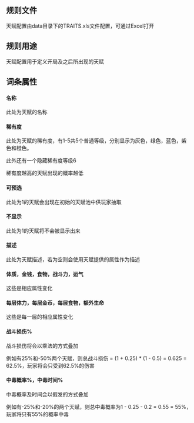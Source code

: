 ## 规则文件

天赋配置由data目录下的TRAITS.xls文件配置，可通过Excel打开

## 规则用途

天赋配置用于定义开局及之后所出现的天赋

## 词条属性

#### 名称

此处为天赋的名称

#### 稀有度

此处为天赋的稀有度，有1-5共5个普通等级，分别显示为灰色，绿色，蓝色，紫色和橙色。

此外还有一个隐藏稀有度等级6

稀有度越高的天赋出现的概率越低

#### 可预选

此处为1的天赋会出现在初始的天赋池中供玩家抽取

#### 不显示

此处为1的天赋将不会被显示出来

#### 描述

此处为天赋描述，若为空则会使用天赋提供的属性作为描述

#### 体质，金钱，食物，战斗力，运气

这些是相应属性变化

#### 每层体力，每层金币，每层食物，额外生命

这些是每一层的相应属性变化

#### 战斗损伤%

战斗损伤将会以乘法的方式叠加

例如有25%和-50%两个天赋，则总战斗损伤 = (1 + 0.25) * (1 - 0.5) = 0.625 = 62.5%，玩家将会只受到62.5%的伤害

#### 中毒概率%，中毒时间%

中毒概率及时间会以假发的方式叠加

例如有-25%和-20%的两个天赋，则总中毒概率为1 - 0.25 - 0.2 = 0.55 = 55%，玩家将只有55%的概率中毒